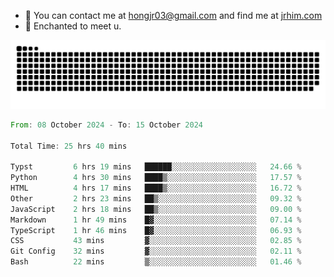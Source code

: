 - 📧 You can contact me at hongjr03@gmail.com and find me at [jrhim.com](https://jrhim.com/)
- 💜 Enchanted to meet u.

![snake_animation](https://raw.githubusercontent.com/hongjr03/hongjr03/output/github-contribution-grid-snake.svg)

<!--START_SECTION:waka-->

```rust
From: 08 October 2024 - To: 15 October 2024

Total Time: 25 hrs 40 mins

Typst         6 hrs 19 mins   ██████░░░░░░░░░░░░░░░░░░░   24.66 %
Python        4 hrs 30 mins   ████▒░░░░░░░░░░░░░░░░░░░░   17.57 %
HTML          4 hrs 17 mins   ████▒░░░░░░░░░░░░░░░░░░░░   16.72 %
Other         2 hrs 23 mins   ██▒░░░░░░░░░░░░░░░░░░░░░░   09.32 %
JavaScript    2 hrs 18 mins   ██▒░░░░░░░░░░░░░░░░░░░░░░   09.00 %
Markdown      1 hr 49 mins    █▓░░░░░░░░░░░░░░░░░░░░░░░   07.14 %
TypeScript    1 hr 46 mins    █▓░░░░░░░░░░░░░░░░░░░░░░░   06.93 %
CSS           43 mins         ▓░░░░░░░░░░░░░░░░░░░░░░░░   02.85 %
Git Config    32 mins         ▓░░░░░░░░░░░░░░░░░░░░░░░░   02.11 %
Bash          22 mins         ▒░░░░░░░░░░░░░░░░░░░░░░░░   01.46 %
```

<!--END_SECTION:waka-->
